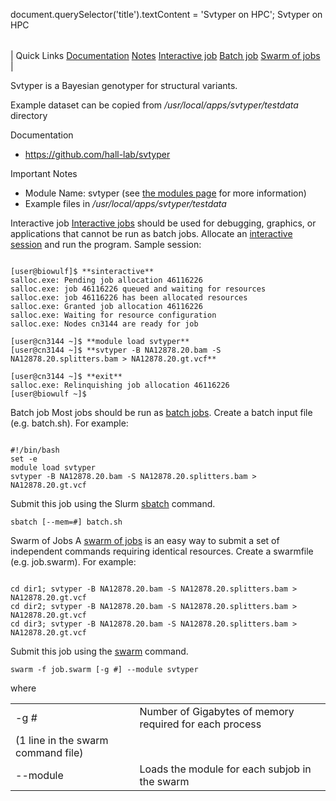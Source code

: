 

document.querySelector('title').textContent = 'Svtyper on HPC';
Svtyper on HPC


|  |
| --- |
| 
Quick Links
[Documentation](#doc)
[Notes](#notes)
[Interactive job](#int) 
[Batch job](#sbatch) 
[Swarm of jobs](#swarm) 
 |


 Svtyper is a Bayesian genotyper for structural variants. 


Example dataset can be copied from */usr/local/apps/svtyper/testdata* 
 directory


Documentation
* <https://github.com/hall-lab/svtyper>



Important Notes
* Module Name: svtyper (see [the 
 modules page](/apps/modules.html) for more information)
* Example files in */usr/local/apps/svtyper/testdata*





Interactive job
[Interactive jobs](/docs/userguide.html#int) should be used for debugging, graphics, or applications that cannot be run as batch jobs.
Allocate an [interactive session](/docs/userguide.html#int) and run the program. Sample session:



```

[user@biowulf]$ **sinteractive**
salloc.exe: Pending job allocation 46116226
salloc.exe: job 46116226 queued and waiting for resources
salloc.exe: job 46116226 has been allocated resources
salloc.exe: Granted job allocation 46116226
salloc.exe: Waiting for resource configuration
salloc.exe: Nodes cn3144 are ready for job

[user@cn3144 ~]$ **module load svtyper**
[user@cn3144 ~]$ **svtyper -B NA12878.20.bam -S NA12878.20.splitters.bam > NA12878.20.gt.vcf**

[user@cn3144 ~]$ **exit**
salloc.exe: Relinquishing job allocation 46116226
[user@biowulf ~]$

```




Batch job
Most jobs should be run as [batch jobs](/docs/userguide.html#submit).
Create a batch input file (e.g. batch.sh). For example:



```

#!/bin/bash
set -e
module load svtyper
svtyper -B NA12878.20.bam -S NA12878.20.splitters.bam > NA12878.20.gt.vcf
```

Submit this job using the Slurm [sbatch](/docs/userguide.html) command.



```
sbatch [--mem=#] batch.sh
```

Swarm of Jobs 
A [swarm of jobs](/apps/swarm.html) is an easy way to submit a set of independent commands requiring identical resources.
Create a swarmfile (e.g. job.swarm). For example:



```

cd dir1; svtyper -B NA12878.20.bam -S NA12878.20.splitters.bam > NA12878.20.gt.vcf
cd dir2; svtyper -B NA12878.20.bam -S NA12878.20.splitters.bam > NA12878.20.gt.vcf
cd dir3; svtyper -B NA12878.20.bam -S NA12878.20.splitters.bam > NA12878.20.gt.vcf

```

Submit this job using the [swarm](/apps/swarm.html) command.



```
swarm -f job.swarm [-g #] --module svtyper
```

where
 

|  |  |
| --- | --- |
| -g *#*  | Number of Gigabytes of memory required for each process 
 (1 line in the swarm command file)  |
| --module  | Loads the module for each subjob in the swarm  |





